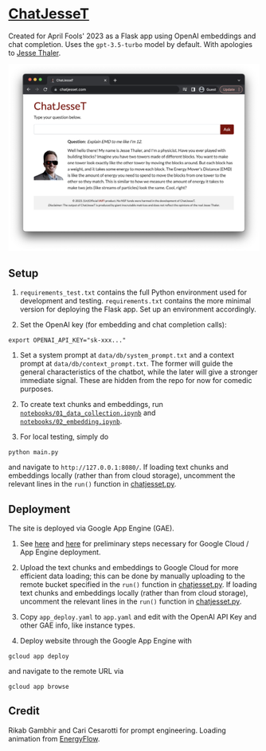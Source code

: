 # [ChatJesseT](https://chatjesset.com/)

Created for April Fools' 2023 as a Flask app using OpenAI embeddings and chat completion. Uses the `gpt-3.5-turbo` model by default. With apologies to [Jesse Thaler](https://jthaler.net/).

![Screenshot of deployed website.](static/cjt_1.png)

## Setup

1. `requirements_test.txt` contains the full Python environment used for development and testing. `requirements.txt` contains the more minimal version for deploying the Flask app. Set up an environment accordingly.

2. Set the OpenAI key (for embedding and chat completion calls):
```
export OPENAI_API_KEY="sk-xxx..."
```

1. Set a system prompt at `data/db/system_prompt.txt` and a context 
prompt at `data/db/context_prompt.txt`. The former will guide the general 
characteristics of the chatbot, while the later will give a stronger 
immediate signal. These are hidden from the repo for now for comedic 
purposes.

2. To create text chunks and embeddings, run [`notebooks/01_data_collection.ipynb`](notebooks/01_data_collection.ipynb) and [`notebooks/02_embedding.ipynb`](notebooks/02_embedding.ipynb).

3. For local testing, simply do
```
python main.py
```
and navigate to `http://127.0.0.1:8080/`. If loading text chunks and embeddings locally (rather than from cloud storage), uncomment the relevant lines in the `run()` function in [chatjesset.py](chatjesset.py).

## Deployment 

The site is deployed via Google App Engine (GAE).

1. See [here](https://cloud.google.com/appengine/docs/standard/python3/runtime) and [here](https://cloud.google.com/docs/authentication/provide-credentials-adc#how-to) for preliminary steps necessary for Google Cloud / App Engine deployment. 

2. Upload the text chunks and embeddings to Google Cloud for more efficient data loading; this can be done by manually uploading to the remote bucket specified in the `run()` function in [chatjesset.py](chatjesset.py). If loading text chunks and embeddings locally (rather than from cloud storage), uncomment the relevant lines in the `run()` function in [chatjesset.py](chatjesset.py).

3. Copy `app_deploy.yaml` to `app.yaml` and edit with the OpenAI API Key and other GAE info, like instance types.

3. Deploy website through the Google App Engine with
```
gcloud app deploy
```
and navigate to the remote URL via
```
gcloud app browse
```

## Credit

Rikab Gambhir and Cari Cesarotti for prompt engineering. Loading animation from [EnergyFlow](https://energyflow.network/examples/#animation_examplepy).

